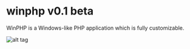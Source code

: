 winphp v0.1 beta
======

WinPHP is a Windows-like PHP application which is fully customizable.

![alt tag](http://i41.tinypic.com/xq9gl.png)